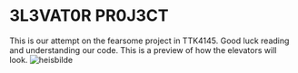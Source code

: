 # 3L3VAT0R PR0J3CT
This is our attempt on the fearsome project in TTK4145. Good luck reading and understanding our code.
This is a preview of how the elevators will look.
![heisbilde](https://github.com/user-attachments/assets/8124475f-c18b-4fcb-b362-c0a8007ab294)
